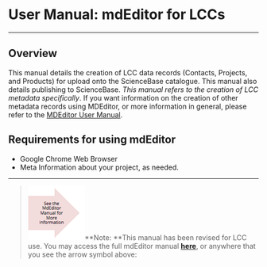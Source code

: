 # User Manual: mdEditor for LCCs

---

## **Overview**

This manual details the creation of LCC data records \(Contacts, Projects, and Products\) for upload onto the ScienceBase catalogue. This manual also details publishing to ScienceBase. _This manual refers to the creation of LCC metadata specifically_. If you want information on the creation of other metadata records using MDEditor, or more information in general, please refer to the [MDEditor User Manual](https://adiwg.gitbooks.io/mdeditor/content/).


## Requirements for using mdEditor

* Google Chrome Web Browser
* Meta Information about your project, as needed.

---

> ![](/assets/see_full_manual_for.png)**Note: **This manual has been revised for LCC use. You may access the full mdEditor manual [**here**](https://adiwg.gitbooks.io/mdeditor/content/), or anywhere that you see the arrow symbol above:





